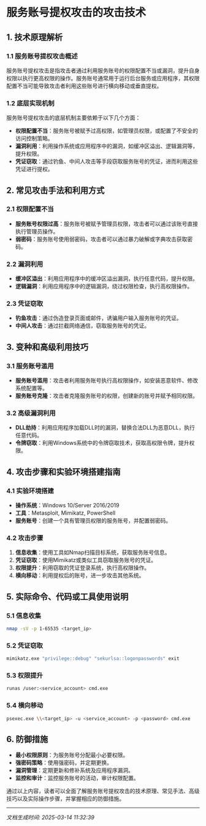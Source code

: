 # 服务账号提权攻击的攻击技术

## 1. 技术原理解析

### 1.1 服务账号提权攻击概述
服务账号提权攻击是指攻击者通过利用服务账号的权限配置不当或漏洞，提升自身权限以执行更高权限的操作。服务账号通常用于运行后台服务或应用程序，其权限配置不当可能导致攻击者利用这些账号进行横向移动或垂直提权。

### 1.2 底层实现机制
服务账号提权攻击的底层机制主要依赖于以下几个方面：
- **权限配置不当**：服务账号被赋予过高权限，如管理员权限，或配置了不安全的访问控制策略。
- **漏洞利用**：利用操作系统或应用程序中的漏洞，如缓冲区溢出、逻辑漏洞等，提升权限。
- **凭证窃取**：通过钓鱼、中间人攻击等手段窃取服务账号的凭证，进而利用这些凭证进行提权。

## 2. 常见攻击手法和利用方式

### 2.1 权限配置不当
- **服务账号权限过高**：服务账号被赋予管理员权限，攻击者可以通过该账号直接执行管理员操作。
- **弱密码**：服务账号使用弱密码，攻击者可以通过暴力破解或字典攻击获取密码。

### 2.2 漏洞利用
- **缓冲区溢出**：利用应用程序中的缓冲区溢出漏洞，执行任意代码，提升权限。
- **逻辑漏洞**：利用应用程序中的逻辑漏洞，绕过权限检查，执行高权限操作。

### 2.3 凭证窃取
- **钓鱼攻击**：通过伪造登录页面或邮件，诱骗用户输入服务账号的凭证。
- **中间人攻击**：通过拦截网络通信，窃取服务账号的凭证。

## 3. 变种和高级利用技巧

### 3.1 服务账号滥用
- **服务账号滥用**：攻击者利用服务账号执行高权限操作，如安装恶意软件、修改系统配置等。
- **服务账号克隆**：攻击者克隆服务账号的权限，创建新的账号并赋予相同权限。

### 3.2 高级漏洞利用
- **DLL劫持**：利用应用程序加载DLL时的漏洞，替换合法DLL为恶意DLL，执行任意代码。
- **令牌窃取**：利用Windows系统中的令牌窃取技术，获取高权限令牌，提升权限。

## 4. 攻击步骤和实验环境搭建指南

### 4.1 实验环境搭建
- **操作系统**：Windows 10/Server 2016/2019
- **工具**：Metasploit, Mimikatz, PowerShell
- **服务账号**：创建一个具有管理员权限的服务账号，并配置弱密码。

### 4.2 攻击步骤
1. **信息收集**：使用工具如Nmap扫描目标系统，获取服务账号信息。
2. **凭证窃取**：使用Mimikatz或类似工具窃取服务账号的凭证。
3. **权限提升**：利用窃取的凭证登录系统，执行高权限操作。
4. **横向移动**：利用提权后的账号，进一步攻击其他系统。

## 5. 实际命令、代码或工具使用说明

### 5.1 信息收集
```bash
nmap -sV -p 1-65535 <target_ip>
```

### 5.2 凭证窃取
```bash
mimikatz.exe "privilege::debug" "sekurlsa::logonpasswords" exit
```

### 5.3 权限提升
```bash
runas /user:<service_account> cmd.exe
```

### 5.4 横向移动
```bash
psexec.exe \\<target_ip> -u <service_account> -p <password> cmd.exe
```

## 6. 防御措施
- **最小权限原则**：为服务账号分配最小必要权限。
- **强密码策略**：使用强密码，并定期更换。
- **漏洞管理**：定期更新和修补系统及应用程序漏洞。
- **监控和审计**：监控服务账号的活动，审计权限配置。

通过以上内容，读者可以全面了解服务账号提权攻击的技术原理、常见手法、高级技巧以及实际操作步骤，并掌握相应的防御措施。

---

*文档生成时间: 2025-03-14 11:32:39*
